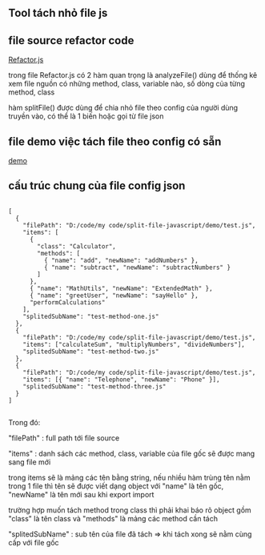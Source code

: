 ## Tool tách nhỏ file js

## file source refactor code

[Refactor.js](Refactor.js)

trong file Refactor.js có 2 hàm quan trọng là analyzeFile() dùng để thống kê xem file nguồn có những method, class, variable nào, số dòng của từng method, class

hàm splitFile() được dùng để chia nhỏ file theo config của người dùng truyền vào, có thể là 1 biến hoặc gọi từ file json

## file demo việc tách file theo config có sẵn

[demo](index.js)

## cấu trúc chung của file config json

```

[
  {
    "filePath": "D:/code/my code/split-file-javascript/demo/test.js",
    "items": [
      {
        "class": "Calculator",
        "methods": [
          { "name": "add", "newName": "addNumbers" },
          { "name": "subtract", "newName": "subtractNumbers" }
        ]
      },
      { "name": "MathUtils", "newName": "ExtendedMath" },
      { "name": "greetUser", "newName": "sayHello" },
      "performCalculations"
    ],
    "splitedSubName": "test-method-one.js"
  },
  {
    "filePath": "D:/code/my code/split-file-javascript/demo/test.js",
    "items": ["calculateSum", "multiplyNumbers", "divideNumbers"],
    "splitedSubName": "test-method-two.js"
  },
  {
    "filePath": "D:/code/my code/split-file-javascript/demo/test.js",
    "items": [{ "name": "Telephone", "newName": "Phone" }],
    "splitedSubName": "test-method-three.js"
  }
]


```

Trong đó:

"filePath" : full path tới file source

"items" : danh sách các method, class, variable của file gốc sẽ được mang sang file mới

trong items sẽ là mảng các tên bằng string, nếu nhiều hàm trùng tên nằm trong 1 file thì tên sẽ được viết dạng object với "name" là tên gốc, "newName" là tên mới sau khi export import

trường hợp muốn tách method trong class thì phải khai báo rõ object gồm "class" là tên class và "methods" là mảng các method cần tách

"splitedSubName" : sub tên của file đã tách => khi tách xong sẽ nằm cùng cấp với file gốc
